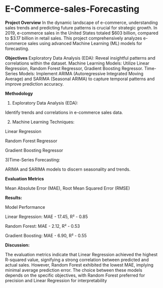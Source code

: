 # E-Commerce-sales-Forecasting
**Project Overview**
In the dynamic landscape of e-commerce, understanding sales trends and predicting future patterns is crucial for strategic growth. In 2019, e-commerce sales in the United States totaled $603 billion, compared to $3.17 billion in retail sales. This project comprehensively analyzes e-commerce sales using advanced Machine Learning (ML) models for forecasting.

**Objectives**
Exploratory Data Analysis (EDA): Reveal insightful patterns and correlations within the dataset.
Machine Learning Models: Utilize Linear Regression, Random Forest Regressor, Gradient Boosting Regressor.
Time-Series Models: Implement ARIMA (Autoregressive Integrated Moving Average) and SARIMA (Seasonal ARIMA) to capture temporal patterns and improve prediction accuracy.

**Methodology**
1) Exploratory Data Analysis (EDA):
   
  Identify trends and correlations in e-commerce sales data.
  
2) Machine Learning Techniques:
   
  Linear Regression
  
  Random Forest Regressor
  
  Gradient Boosting Regressor
  
3)Time-Series Forecasting:

ARIMA and SARIMA models to discern seasonality and trends.

**Evaluation Metrics**

Mean Absolute Error (MAE),
Root Mean Squared Error (RMSE)

**Results:**

Model Performance

Linear Regression: MAE - 17.45, R² - 0.85

Random Forest: MAE - 2.12, R² - 0.53

Gradient Boosting: MAE - 6.90, R² - 0.55

**Discussion:**

The evaluation metrics indicate that Linear Regression achieved the highest R-squared value, signifying a strong correlation between predicted and actual sales. However, Random Forest exhibited the lowest MAE, implying minimal average prediction error. The choice between these models depends on the specific objectives, with Random Forest preferred for precision and Linear Regression for interpretability

